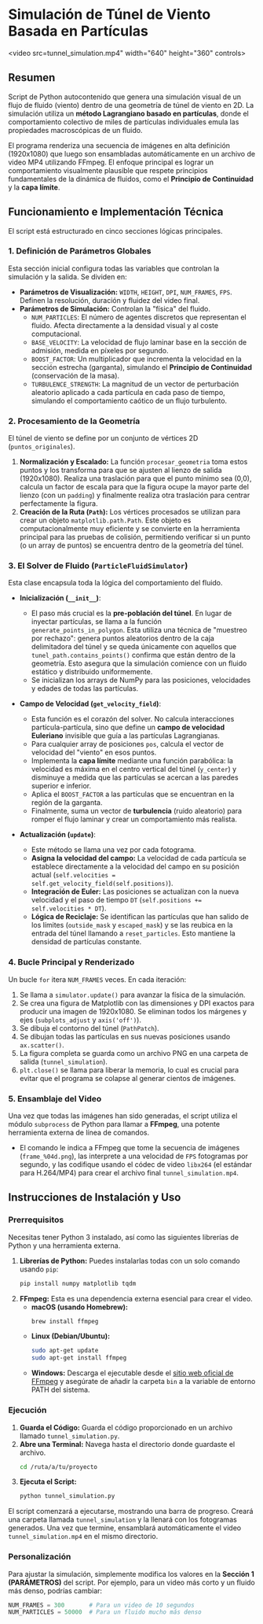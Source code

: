 


# Simulación de Túnel de Viento Basada en Partículas


<video src=tunnel_simulation.mp4" width="640" height="360" controls></video>
## Resumen

Script de Python autocontenido que genera una simulación visual de un flujo de fluido (viento) dentro de una geometría de túnel de viento en 2D. La simulación utiliza un **método Lagrangiano basado en partículas**, donde el comportamiento colectivo de miles de partículas individuales emula las propiedades macroscópicas de un fluido.

El programa renderiza una secuencia de imágenes en alta definición (1920x1080) que luego son ensambladas automáticamente en un archivo de video MP4 utilizando FFmpeg. El enfoque principal es lograr un comportamiento visualmente plausible que respete principios fundamentales de la dinámica de fluidos, como el **Principio de Continuidad** y la **capa límite**.

## Funcionamiento e Implementación Técnica

El script está estructurado en cinco secciones lógicas principales.

### 1. Definición de Parámetros Globales

Esta sección inicial configura todas las variables que controlan la simulación y la salida. Se dividen en:
-   **Parámetros de Visualización:** `WIDTH`, `HEIGHT`, `DPI`, `NUM_FRAMES`, `FPS`. Definen la resolución, duración y fluidez del video final.
-   **Parámetros de Simulación:** Controlan la "física" del fluido.
    -   `NUM_PARTICLES`: El número de agentes discretos que representan el fluido. Afecta directamente a la densidad visual y al coste computacional.
    -   `BASE_VELOCITY`: La velocidad de flujo laminar base en la sección de admisión, medida en píxeles por segundo.
    -   `BOOST_FACTOR`: Un multiplicador que incrementa la velocidad en la sección estrecha (garganta), simulando el **Principio de Continuidad** (conservación de la masa).
    -   `TURBULENCE_STRENGTH`: La magnitud de un vector de perturbación aleatorio aplicado a cada partícula en cada paso de tiempo, simulando el comportamiento caótico de un flujo turbulento.

### 2. Procesamiento de la Geometría

El túnel de viento se define por un conjunto de vértices 2D (`puntos_originales`).
1.  **Normalización y Escalado:** La función `procesar_geometria` toma estos puntos y los transforma para que se ajusten al lienzo de salida (1920x1080). Realiza una traslación para que el punto mínimo sea (0,0), calcula un factor de escala para que la figura ocupe la mayor parte del lienzo (con un `padding`) y finalmente realiza otra traslación para centrar perfectamente la figura.
2.  **Creación de la Ruta (`Path`):** Los vértices procesados se utilizan para crear un objeto `matplotlib.path.Path`. Este objeto es computacionalmente muy eficiente y se convierte en la herramienta principal para las pruebas de colisión, permitiendo verificar si un punto (o un array de puntos) se encuentra dentro de la geometría del túnel.

### 3. El Solver de Fluido (`ParticleFluidSimulator`)

Esta clase encapsula toda la lógica del comportamiento del fluido.

-   **Inicialización (`__init__`)**:
    -   El paso más crucial es la **pre-población del túnel**. En lugar de inyectar partículas, se llama a la función `generate_points_in_polygon`. Esta utiliza una técnica de "muestreo por rechazo": genera puntos aleatorios dentro de la caja delimitadora del túnel y se queda únicamente con aquellos que `tunel_path.contains_points()` confirma que están dentro de la geometría. Esto asegura que la simulación comience con un fluido estático y distribuido uniformemente.
    -   Se inicializan los arrays de NumPy para las posiciones, velocidades y edades de todas las partículas.

-   **Campo de Velocidad (`get_velocity_field`)**:
    -   Esta función es el corazón del solver. No calcula interacciones partícula-partícula, sino que define un **campo de velocidad Euleriano** invisible que guía a las partículas Lagrangianas.
    -   Para cualquier array de posiciones `pos`, calcula el vector de velocidad del "viento" en esos puntos.
    -   Implementa la **capa límite** mediante una función parabólica: la velocidad es máxima en el centro vertical del túnel (`y_center`) y disminuye a medida que las partículas se acercan a las paredes superior e inferior.
    -   Aplica el `BOOST_FACTOR` a las partículas que se encuentran en la región de la garganta.
    -   Finalmente, suma un vector de **turbulencia** (ruido aleatorio) para romper el flujo laminar y crear un comportamiento más realista.

-   **Actualización (`update`)**:
    -   Este método se llama una vez por cada fotograma.
    -   **Asigna la velocidad del campo:** La velocidad de cada partícula se establece directamente a la velocidad del campo en su posición actual (`self.velocities = self.get_velocity_field(self.positions)`).
    -   **Integración de Euler:** Las posiciones se actualizan con la nueva velocidad y el paso de tiempo `DT` (`self.positions += self.velocities * DT`).
    -   **Lógica de Reciclaje:** Se identifican las partículas que han salido de los límites (`outside_mask` y `escaped_mask`) y se las reubica en la entrada del túnel llamando a `reset_particles`. Esto mantiene la densidad de partículas constante.

### 4. Bucle Principal y Renderizado

Un bucle `for` itera `NUM_FRAMES` veces. En cada iteración:
1.  Se llama a `simulator.update()` para avanzar la física de la simulación.
2.  Se crea una figura de Matplotlib con las dimensiones y DPI exactos para producir una imagen de 1920x1080. Se eliminan todos los márgenes y ejes (`subplots_adjust` y `axis('off')`).
3.  Se dibuja el contorno del túnel (`PathPatch`).
4.  Se dibujan todas las partículas en sus nuevas posiciones usando `ax.scatter()`.
5.  La figura completa se guarda como un archivo PNG en una carpeta de salida (`tunnel_simulation`).
6.  `plt.close()` se llama para liberar la memoria, lo cual es crucial para evitar que el programa se colapse al generar cientos de imágenes.

### 5. Ensamblaje del Video

Una vez que todas las imágenes han sido generadas, el script utiliza el módulo `subprocess` de Python para llamar a **FFmpeg**, una potente herramienta externa de línea de comandos.
-   El comando le indica a FFmpeg que tome la secuencia de imágenes (`frame_%04d.png`), las interprete a una velocidad de `FPS` fotogramas por segundo, y las codifique usando el códec de video `libx264` (el estándar para H.264/MP4) para crear el archivo final `tunnel_simulation.mp4`.

## Instrucciones de Instalación y Uso

### Prerrequisitos

Necesitas tener Python 3 instalado, así como las siguientes librerías de Python y una herramienta externa.

1.  **Librerías de Python:** Puedes instalarlas todas con un solo comando usando `pip`:
    ```bash
    pip install numpy matplotlib tqdm
    ```
2.  **FFmpeg:** Esta es una dependencia externa esencial para crear el video.
    -   **macOS (usando Homebrew):**
        ```bash
        brew install ffmpeg
        ```
    -   **Linux (Debian/Ubuntu):**
        ```bash
        sudo apt-get update
        sudo apt-get install ffmpeg
        ```
    -   **Windows:** Descarga el ejecutable desde el [sitio web oficial de FFmpeg](https://ffmpeg.org/download.html) y asegúrate de añadir la carpeta `bin` a la variable de entorno PATH del sistema.

### Ejecución

1.  **Guarda el Código:** Guarda el código proporcionado en un archivo llamado `tunnel_simulation.py`.
2.  **Abre una Terminal:** Navega hasta el directorio donde guardaste el archivo.
    ```bash
    cd /ruta/a/tu/proyecto
    ```
3.  **Ejecuta el Script:**
    ```bash
    python tunnel_simulation.py
    ```

El script comenzará a ejecutarse, mostrando una barra de progreso. Creará una carpeta llamada `tunnel_simulation` y la llenará con los fotogramas generados. Una vez que termine, ensamblará automáticamente el video `tunnel_simulation.mp4` en el mismo directorio.

### Personalización

Para ajustar la simulación, simplemente modifica los valores en la **Sección 1 (PARÁMETROS)** del script. Por ejemplo, para un video más corto y un fluido más denso, podrías cambiar:
```python
NUM_FRAMES = 300       # Para un video de 10 segundos
NUM_PARTICLES = 50000  # Para un fluido mucho más denso
```





